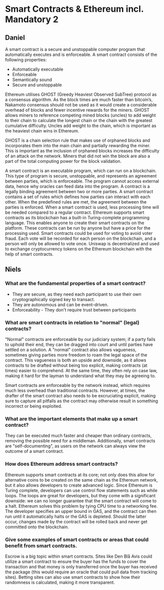
# Smart Contracts & Ethereum incl. Mandatory 2

## Daniel

A smart contract is a secure and unstoppable computer program that automatically executes and is enforceable. A smart contract consists of the following properties:
- Automatically executable
- Enforceable
- Semantically sound
- Secure and unstoppable

Ethereum utilises GHOST (Greedy Heaviest Observed SubTree) protocol as a consensus algorithm. As the block times are much faster than bitcoin’s, Nakamoto consensus should not be used as it would create a considerable overhead of blocks and fewer incentive rewards for the miners. GHOST allows miners to reference competing mined blocks (uncles) to add weight to their chain to calculate the longest chain or the chain with the greatest cumulative difficulty. Uncles add weight to the chain, which is important as the heaviest chain wins in Ethereum. 

GHOST is a chain selection rule that makes use of orphaned blocks and incorporates them into the main chain and partially rewarding the miner. This is important as the inclusion of orphaned blocks increases the difficulty of an attack on the network. Miners that did not win the block are also a part of the total computing power for the block validation. 

A smart contract is an executable program, which can run on a blockchain. This type of program is secure, unstoppable, and represents an agreement between parties, which is enforceable. The program cannot access external data, hence why oracles can feed data into the program. A contract is a legally binding agreement between two or more parties. A smart contract contains a set of rules which defines how parties can interact with each other. When the predefined rules are met, the agreement between the parties is enforced. When a smart contract is used, less processing time will be needed compared to a regular contract.
Ethereum supports smart contracts as its blockchain has a built-in Turing-complete programming language. This enables anyone to create their smart contracts on the platform. These contracts can be run by anyone but have a price for the processing used. 
Smart contracts could be used for voting to avoid voter fraud. Each vote will be recorded for each person on the blockchain, and a person will only be allowed to vote once.
Uniswap is decentralized and used to exchange cryptocurrency tokens on the Ethereum blockchain with the help of smart contracts. 

## Niels

### What are the fundamental properties of a smart contract?

- They are secure, as they need each participant to use their own cryptographically signed key to transact. 
- They are autonomous and can be event-driven.
- Enforceability - They don't require trust between participants

### What are smart contracts in relation to "normal" (legal) contracts?

"Normal" contracts are enforceable by our judiciary system; if a party fails to uphold their end, they can be dragged into court and until parties have settled on a solution. A "normal" contract also allows vagueness, sometimes giving parties more freedom to roam the legal space of the contract. This vagueness is both an upside and downside, as it allows contracts to be drafted without being too explicit, making contracts (at times) easier to comprehend. At the same time, they often rely on case law, making it hard for the layman to understand what they may be agreeing to.

Smart contracts are enforceable by the network instead, which requires much less overhead than traditional contracts. However, at times, the drafter of the smart contract also needs to be excruciating explicit, making sure to capture all pitfalls as the contract may otherwise result in something incorrect or being exploited. 

### What are the important elements that make up a smart contract?

They can be executed much faster and cheaper than ordinary contracts, removing the possible need for a middleman. Additionally, smart contracts are "self-documenting", as users on the network can always view the outcome of a smart contract.

### How does Ethereum address smart contracts?

Ethereum supports smart contracts at its core; not only does this allow for alternative coins to be created on the same chain as the Ethereum network, but it also allows developers to create advanced logic. Since Ethereum is Turing complete, developers can use control flow statements such as while loops. The loops are great for developers, but they come with a significant downside: we can no longer guarantee that the smart contract will come to a halt. Ethereum solves this problem by tying CPU time to a networking fee. The developer specifies an upper bound in GAS, and the contract can then run until it automatically halts or the GAS is depleted. Should the latter occur, changes made by the contract will be rolled back and never get committed onto the blockchain.

### Give some examples of smart contracts or areas that could benefit from smart contracts.

Escrow is a big topic within smart contracts. Sites like Den Blå Avis could utilize a smart contract to ensure the buyer has the funds to cover the transaction and that money is only transferred once the buyer has received the package (this would require an oracle that could pull data from tracking sites). Betting sites can also use smart contracts to show how their randomness is calculated, making it more transparent.